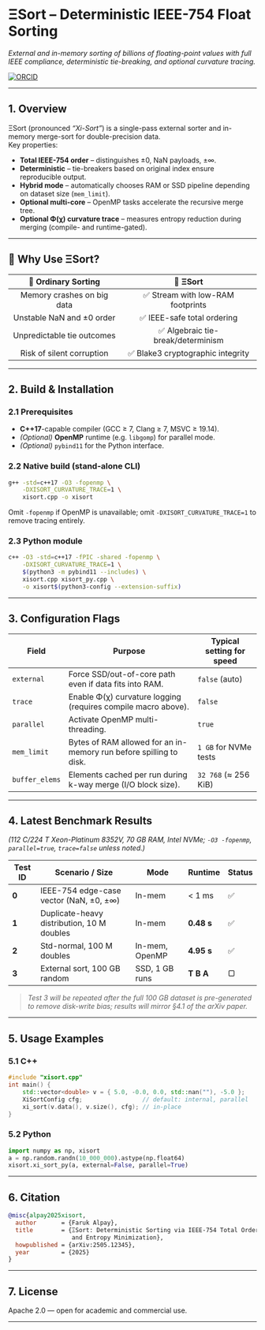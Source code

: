 # ΞSort – Deterministic IEEE-754 Float Sorting

*External and in-memory sorting of billions of floating-point values with full IEEE compliance, deterministic tie-breaking, and optional curvature tracing.*

[![ORCID](https://img.shields.io/badge/ORCID-0009--0009--2207--6528-brightgreen?logo=orcid&logoColor=white)](https://orcid.org/0009-0009-2207-6528)

---

## 1. Overview

ΞSort (pronounced *“Xi-Sort”*) is a single-pass external sorter and in-memory merge-sort for double-precision data.  
Key properties:

* **Total IEEE-754 order** – distinguishes ±0, NaN payloads, ±∞.  
* **Deterministic** – tie-breakers based on original index ensure reproducible output.  
* **Hybrid mode** – automatically chooses RAM or SSD pipeline depending on dataset size (`mem_limit`).  
* **Optional multi-core** – OpenMP tasks accelerate the recursive merge tree.  
* **Optional Φ(χ) curvature trace** – measures entropy reduction during merging (compile- and runtime-gated).

---

## 🚩 Why Use ΞSort?

| 🐢 Ordinary Sorting             | 🚀 **ΞSort**                      |
|:------------------------------:|:---------------------------------:|
| Memory crashes on big data     | ✅ Stream with low-RAM footprints  |
| Unstable NaN and ±0 order      | ✅ IEEE-safe total ordering        |
| Unpredictable tie outcomes     | ✅ Algebraic tie-break/determinism |
| Risk of silent corruption      | ✅ Blake3 cryptographic integrity  |

---

## 2. Build & Installation

### 2.1 Prerequisites  

* **C++17**-capable compiler (GCC ≥ 7, Clang ≥ 7, MSVC ≥ 19.14).  
* *(Optional)* **OpenMP** runtime (e.g. `libgomp`) for parallel mode.  
* *(Optional)* `pybind11` for the Python interface.

### 2.2 Native build (stand-alone CLI)  

```bash
g++ -std=c++17 -O3 -fopenmp \
    -DXISORT_CURVATURE_TRACE=1 \
    xisort.cpp -o xisort
````

Omit `-fopenmp` if OpenMP is unavailable; omit `-DXISORT_CURVATURE_TRACE=1` to remove tracing entirely.

### 2.3 Python module

```bash
c++ -O3 -std=c++17 -fPIC -shared -fopenmp \
    -DXISORT_CURVATURE_TRACE=1 \
    $(python3 -m pybind11 --includes) \
    xisort.cpp xisort_py.cpp \
    -o xisort$(python3-config --extension-suffix)
```

---

## 3. Configuration Flags

| Field          | Purpose                                                            | Typical setting for speed |
| -------------- | ------------------------------------------------------------------ | ------------------------- |
| `external`     | Force SSD/out-of-core path even if data fits into RAM.             | `false` (auto)            |
| `trace`        | Enable Φ(χ) curvature logging (requires compile macro above).      | `false`                   |
| `parallel`     | Activate OpenMP multi-threading.                                   | `true`                    |
| `mem_limit`    | Bytes of RAM allowed for an in-memory run before spilling to disk. | `1 GB` for NVMe tests     |
| `buffer_elems` | Elements cached per run during k-way merge (I/O block size).       | `32 768` (≈ 256 KiB)      |

---

## 4. Latest Benchmark Results

*(112 C/224 T Xeon-Platinum 8352V, 70 GB RAM, Intel NVMe; `-O3 -fopenmp`, `parallel=true`, `trace=false` unless noted.)*

| Test ID | Scenario / Size                            | Mode           | Runtime    | Status |
| ------- | ------------------------------------------ | -------------- | ---------- | ------ |
| **0**   | IEEE-754 edge-case vector (NaN, ±0, ±∞)    | In-mem         | < 1 ms     | ✅      |
| **1**   | Duplicate-heavy distribution, 10 M doubles | In-mem         | **0.48 s** | ✅      |
| **2**   | Std-normal, 100 M doubles                  | In-mem, OpenMP | **4.95 s** | ✅      |
| **3**   | External sort, 100 GB random               | SSD, 1 GB runs | **T B A**  | ▢      |

> *Test 3 will be repeated after the full 100 GB dataset is pre-generated to remove disk-write bias; results will mirror §4.1 of the arXiv paper.*

---

## 5. Usage Examples

### 5.1 C++

```cpp
#include "xisort.cpp"
int main() {
    std::vector<double> v = { 5.0, -0.0, 0.0, std::nan(""), -5.0 };
    XiSortConfig cfg;                 // default: internal, parallel
    xi_sort(v.data(), v.size(), cfg); // in-place
}
```

### 5.2 Python

```python
import numpy as np, xisort
a = np.random.randn(10_000_000).astype(np.float64)
xisort.xi_sort_py(a, external=False, parallel=True)
```

---

## 6. Citation

```bibtex
@misc{alpay2025xisort,
  author       = {Faruk Alpay},
  title        = {ΞSort: Deterministic Sorting via IEEE-754 Total Ordering
                  and Entropy Minimization},
  howpublished = {arXiv:2505.12345},
  year         = {2025}
}
```

---

## 7. License

Apache 2.0 — open for academic and commercial use.

---
